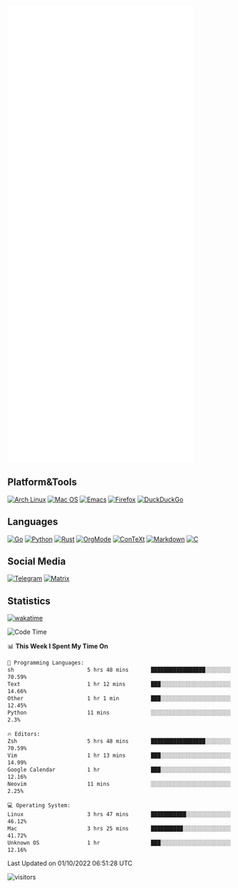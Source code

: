 ![Metrics](https://github.com/SteamedFish/SteamedFish/blob/master/github-metrics.svg)

## Platform&Tools

[![Arch Linux](https://img.shields.io/badge/ArchLinux-1793D1?logo=arch-linux&logoColor=fff&style=flat-square)](https://archlinux.org/)
[![Mac OS](https://img.shields.io/badge/MacOS-000000?style=flat-square&logo=macos&logoColor=F0F0F0)](https://www.apple.com/macos/)
[![Emacs](https://img.shields.io/badge/Emacs-%237F5AB6.svg?&style=flat-square&logo=gnu-emacs&logoColor=white)](https://www.gnu.org/software/emacs/)
[![Firefox](https://img.shields.io/badge/Firefox-FF7139?style=flat-square&logo=Firefox-Browser&logoColor=white)](https://firefox.com/)
[![DuckDuckGo](https://img.shields.io/badge/DuckDuckGo-DE5833?style=flat-square&logo=DuckDuckGo&logoColor=white)](https://duckduckgo.com/)

## Languages

[![Go](https://img.shields.io/badge/Golang-%2300ADD8.svg?style=flat-square&logo=go&logoColor=white)](https://golang.org/)
[![Python](https://img.shields.io/badge/Python-3670A0?style=flat-square&logo=python&logoColor=ffdd54)](https://www.python.org/)
[![Rust](https://img.shields.io/badge/Rust-%23000000.svg?style=flat-square&logo=rust&logoColor=white)](https://www.rust-lang.org/)
[![OrgMode](https://img.shields.io/badge/OrgMode-%23000000.svg?style=flat-square&logo=org&logoColor=white)](https://orgmode.org/)
[![ConTeXt](https://img.shields.io/badge/ConTeXt-%23008080.svg?style=flat-square&logo=latex&logoColor=white)](https://contextgarden.net/)
[![Markdown](https://img.shields.io/badge/MarkDown-%23000000.svg?style=flat-square&logo=markdown&logoColor=white)](https://daringfireball.net/projects/markdown/)
[![C](https://img.shields.io/badge/C-%2300599C.svg?style=flat-square&logo=c&logoColor=white)](https://www.iso.org/standard/74528.html)

## Social Media
[![Telegram](https://img.shields.io/badge/SteamedFish-2CA5E0?style=social&logo=telegram&logoColor=white)](https://t.me/SteamedFish)
[![Matrix](https://img.shields.io/badge/SteamedFish-2CA5E0?style=social&logo=matrix&logoColor=black)](https://matrix.to/#/@i:steamedfish.org)

## Statistics
[![wakatime](https://wakatime.com/badge/user/168280d6-fcf2-4b4f-ad3a-dc4612f35b38.svg)](https://wakatime.com/@168280d6-fcf2-4b4f-ad3a-dc4612f35b38)

<!--START_SECTION:waka-->
![Code Time](http://img.shields.io/badge/Code%20Time-2%2C031%20hrs%2024%20mins-blue)

📊 **This Week I Spent My Time On** 

```text
💬 Programming Languages: 
sh                       5 hrs 48 mins       █████████████████░░░░░░░░   70.59% 
Text                     1 hr 12 mins        ███░░░░░░░░░░░░░░░░░░░░░░   14.66% 
Other                    1 hr 1 min          ███░░░░░░░░░░░░░░░░░░░░░░   12.45% 
Python                   11 mins             ░░░░░░░░░░░░░░░░░░░░░░░░░   2.3%

🔥 Editors: 
Zsh                      5 hrs 48 mins       █████████████████░░░░░░░░   70.59% 
Vim                      1 hr 13 mins        ███░░░░░░░░░░░░░░░░░░░░░░   14.99% 
Google Calendar          1 hr                ███░░░░░░░░░░░░░░░░░░░░░░   12.16% 
Neovim                   11 mins             ░░░░░░░░░░░░░░░░░░░░░░░░░   2.25%

💻 Operating System: 
Linux                    3 hrs 47 mins       ███████████░░░░░░░░░░░░░░   46.12% 
Mac                      3 hrs 25 mins       ██████████░░░░░░░░░░░░░░░   41.72% 
Unknown OS               1 hr                ███░░░░░░░░░░░░░░░░░░░░░░   12.16%

```


 Last Updated on 01/10/2022 06:51:28 UTC
<!--END_SECTION:waka-->

![visitors](https://visitor-badge.laobi.icu/badge?page_id=SteamedFish.SteamedFish)
